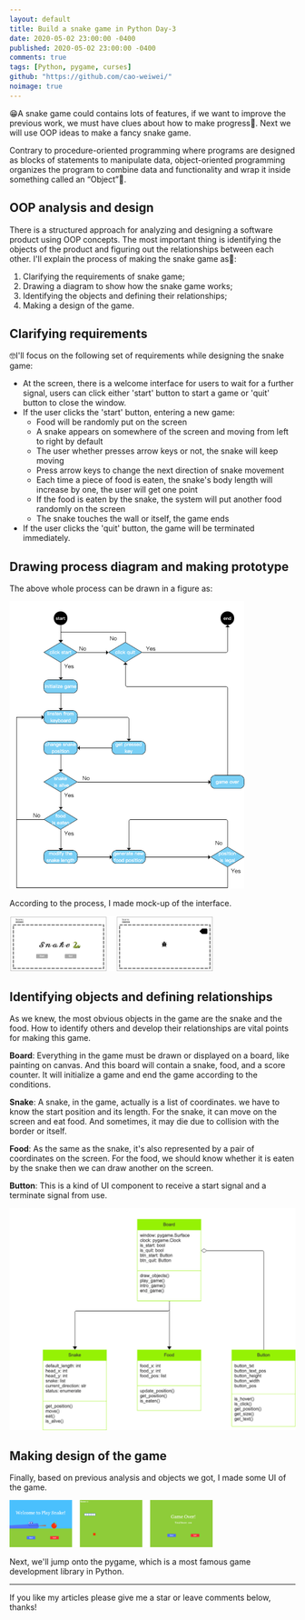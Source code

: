 ```yaml
---
layout: default
title: Build a snake game in Python Day-3
date: 2020-05-02 23:00:00 -0400
published: 2020-05-02 23:00:00 -0400
comments: true
tags: [Python, pygame, curses]
github: "https://github.com/cao-weiwei/"
noimage: true
---
```


😁A snake game could contains lots of features, if we want to improve the previous work, we must have clues about how to make progress🤔. Next we will use OOP ideas to make a fancy snake game.

<!--more-->

Contrary to procedure-oriented programming where programs are designed as blocks of statements to manipulate data, object-oriented programming organizes the program to combine data and functionality and wrap it inside something called an “Object”🧐. 

## OOP analysis and design

There is a structured approach for analyzing and designing a software product using OOP concepts. The most important thing is identifying the objects of the product and figuring out the relationships between each other. I'll explain the process of making the snake game as🥳:

1. Clarifying the requirements of snake game; 
2. Drawing a diagram to show how the snake  game works;
3. Identifying the objects and defining their relationships;
4. Making a design of the game.

## Clarifying requirements

🤓I'll focus on the following set of requirements while designing the snake game:

- At the screen, there is a welcome interface for users to wait for a further signal, users can click either 'start' button to start a game or 'quit' button to close the window.
- If the user clicks the 'start' button, entering a new game:
  - Food will be randomly put on the screen
  - A snake appears on somewhere of the screen and moving from left to right by default
  - The user whether presses arrow keys or not, the snake will keep moving
  - Press arrow keys to change the next direction of snake movement
  - Each time a piece of food is eaten, the snake's body length will increase by one, the user will get one point
  - If the food is eaten by the snake, the system will put another food randomly on the screen
  - The snake touches the wall or itself, the game ends
- If the user clicks the 'quit' button, the game will be terminated immediately.  

## Drawing process diagram and making prototype

The above whole process can be drawn in a figure as:

<img src="/assets/images/posts/Build_a_Snake_Game_in_Python_Day_03/01_snake_game_flow.png" alt="01_snake_game_flow" style="zoom:60%;" />

According to the process, I made mock-up of the interface.

<img src="/assets/images/posts/Build_a_Snake_Game_in_Python_Day_03/02_snake_game_prototype.png" alt="02_snake_game_prototype" style="zoom:35%;" />

## Identifying objects and defining relationships

As we knew, the most obvious objects in the game are the snake and the food. How to identify others and develop their relationships are vital points for making this game. 

**Board**: Everything in the game must be drawn or displayed on a board, like painting on canvas. And this board will contain a snake, food, and a score counter. It will initialize a game and end the game according to the conditions.

**Snake**: A snake, in the game, actually is a list of coordinates. we have to know the start position and its length. For the snake, it can move on the screen and eat food. And sometimes, it may die due to collision with the border or itself.

**Food**: As the same as the snake, it's also represented by a pair of coordinates on the screen. For the food, we should know whether it is eaten by the snake then we can draw another on the screen.

**Button**: This is a kind of UI component to receive a start signal and a terminate signal from use.  

<img src="/assets/images/posts/Build_a_Snake_Game_in_Python_Day_03/03_class_diagram.png" alt="03_class_diagram" style="zoom:60%;" />

## Making design of the game

Finally, based on previous analysis and objects we got, I made some UI of the game.

<img src="/assets/images/posts/Build_a_Snake_Game_in_Python_Day_03/04_demo-ui.png" alt="04_demo-ui" style="zoom:35%;" />

Next, we'll jump onto the pygame, which is a most famous game development library in Python.

---

If you like my articles please give me a star or leave comments below, thanks!